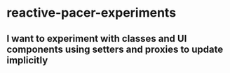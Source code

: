 # reactive-pacer-experiments
## I want to experiment with classes and UI components using setters and proxies to update implicitly
